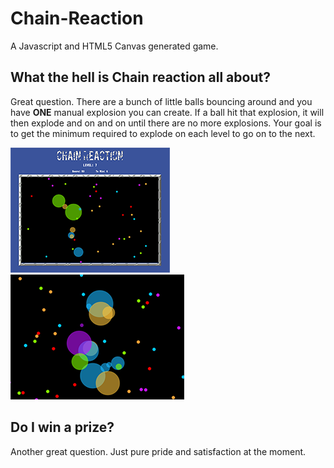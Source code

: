 # Chain-Reaction
A Javascript and HTML5 Canvas generated game.
## What the hell is Chain reaction all about?
Great question. There are a bunch of little balls bouncing around and you have **ONE** manual explosion you can create. If a ball hit that explosion, it will then explode and on and on until there are no more explosions. Your goal is to get the minimum required to explode on each level to go on to the next.

![alt tag](https://github.com/grayyeargin/Chain-Reaction/blob/master/images/readme-preview.png)
![alt tag](https://github.com/grayyeargin/Chain-Reaction/blob/master/images/readme-preview2.png)

## Do I win a prize?
Another great question. Just pure pride and satisfaction at the moment.
